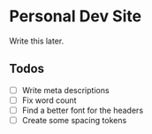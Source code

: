 # Personal Dev Site

Write this later.

## Todos

- [ ] Write meta descriptions
- [ ] Fix word count
- [ ] Find a better font for the headers
- [ ] Create some spacing tokens
